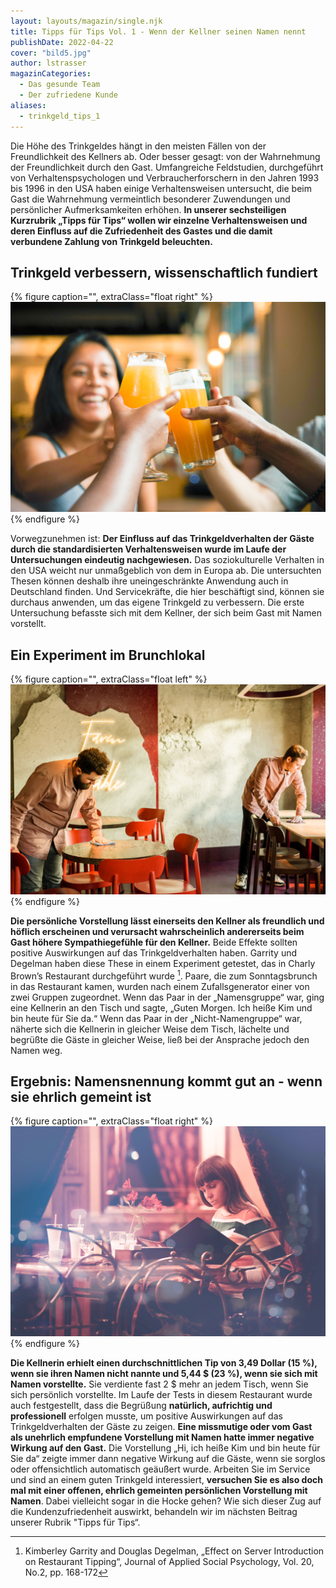 ```yaml
---
layout: layouts/magazin/single.njk
title: Tipps für Tips Vol. 1 - Wenn der Kellner seinen Namen nennt
publishDate: 2022-04-22
cover: "bild5.jpg"
author: lstrasser
magazinCategories:
  - Das gesunde Team
  - Der zufriedene Kunde
aliases:
  - trinkgeld_tips_1
---
```


Die Höhe des Trinkgeldes hängt in den meisten Fällen von der Freundlichkeit des Kellners ab. Oder besser gesagt: von der
Wahrnehmung der Freundlichkeit durch den Gast. Umfangreiche Feldstudien, durchgeführt von Verhaltenspsychologen und
Verbraucherforschern in den Jahren 1993 bis 1996 in den USA haben einige Verhaltensweisen untersucht, die beim Gast die
Wahrnehmung vermeintlich besonderer Zuwendungen und persönlicher Aufmerksamkeiten erhöhen. **In unserer sechsteiligen
Kurzrubrik „Tipps für Tips“ wollen wir einzelne Verhaltensweisen und deren Einfluss auf die Zufriedenheit des Gastes und
die damit verbundene Zahlung von Trinkgeld beleuchten.**

## Trinkgeld verbessern, wissenschaftlich fundiert

{% figure caption="", extraClass="float right" %}
<img src="bild2.jpg" />
{% endfigure %}

Vorwegzunehmen ist: **Der Einfluss auf das Trinkgeldverhalten der Gäste durch die standardisierten Verhaltensweisen wurde
im Laufe der Untersuchungen eindeutig nachgewiesen.** Das soziokulturelle Verhalten in den USA weicht nur unmaßgeblich von
dem in Europa ab. Die untersuchten Thesen können deshalb ihre uneingeschränkte Anwendung auch in Deutschland finden. Und
Servicekräfte, die hier beschäftigt sind, können sie durchaus anwenden, um das eigene Trinkgeld zu verbessern. Die erste
Untersuchung befasste sich mit dem Kellner, der sich beim Gast mit Namen vorstellt.

## Ein Experiment im Brunchlokal

{% figure caption="", extraClass="float left" %}
<img src="bild4.jpg" />
{% endfigure %}

**Die persönliche Vorstellung lässt einerseits den Kellner als freundlich und höflich erscheinen und verursacht
wahrscheinlich andererseits beim Gast höhere Sympathiegefühle für den Kellner.** Beide Effekte sollten positive
Auswirkungen auf das Trinkgeldverhalten haben. Garrity und Degelman haben diese These in einem Experiment getestet, das
in Charly Brown’s Restaurant durchgeführt wurde [^1]. Paare, die zum Sonntagsbrunch in das Restaurant kamen, wurden nach
einem Zufallsgenerator einer von zwei Gruppen zugeordnet. Wenn das Paar in der „Namensgruppe“ war, ging eine Kellnerin
an den Tisch und sagte, „Guten Morgen. Ich heiße Kim und bin heute für Sie da.“ Wenn das Paar in der „Nicht-Namengruppe“
war, näherte sich die Kellnerin in gleicher Weise dem Tisch, lächelte und begrüßte die Gäste in gleicher Weise, ließ bei
der Ansprache jedoch den Namen weg.

## Ergebnis: Namensnennung kommt gut an - wenn sie ehrlich gemeint ist

{% figure caption="", extraClass="float right" %}
<img src="bild3.jpg" />
{% endfigure %}

**Die Kellnerin erhielt einen durchschnittlichen Tip von 3,49 Dollar (15 %), wenn sie ihren Namen nicht nannte und 5,44 $
(23 %), wenn sie sich mit Namen vorstellte.** Sie verdiente fast 2 $ mehr an jedem Tisch, wenn Sie sich persönlich
vorstellte. Im Laufe der Tests in diesem Restaurant wurde auch festgestellt, dass die Begrüßung **natürlich, aufrichtig
und professionell** erfolgen musste, um positive Auswirkungen auf das Trinkgeldverhalten der Gäste zu zeigen. **Eine
missmutige oder vom Gast als unehrlich empfundene Vorstellung mit Namen hatte immer negative Wirkung auf den Gast.** Die
Vorstellung „Hi, ich heiße Kim und bin heute für Sie da“ zeigte immer dann negative Wirkung auf die Gäste, wenn sie
sorglos oder offensichtlich automatisch geäußert wurde. Arbeiten Sie im Service und sind an einem guten Trinkgeld
interessiert, **versuchen Sie es also doch mal mit einer offenen, ehrlich gemeinten persönlichen Vorstellung mit Namen**.
Dabei vielleicht sogar in die Hocke gehen? Wie sich dieser Zug auf die Kundenzufriedenheit auswirkt, behandeln wir im
nächsten Beitrag unserer Rubrik "Tipps für Tips“.

[^1]: Kimberley Garrity and Douglas Degelman, „Effect on Server Introduction on Restaurant Tipping“, Journal of Applied Social Psychology, Vol. 20, No.2, pp. 168-172
